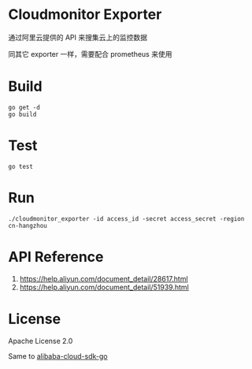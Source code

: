 # Cloudmonitor Exporter

通过阿里云提供的 API 来搜集云上的监控数据

同其它 exporter 一样，需要配合 prometheus 来使用

# Build
```
go get -d
go build
```

# Test
```
go test
```

# Run
```
./cloudmonitor_exporter -id access_id -secret access_secret -region cn-hangzhou
```

# API Reference
1. https://help.aliyun.com/document_detail/28617.html
2. https://help.aliyun.com/document_detail/51939.html

# License

Apache License 2.0

Same to [alibaba-cloud-sdk-go](https://github.com/aliyun/alibaba-cloud-sdk-go)

